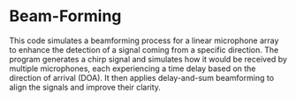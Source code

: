# Beam-Forming
This code simulates a beamforming process for a linear microphone array to enhance the detection of a signal coming from a specific direction. The program generates a chirp signal and simulates how it would be received by multiple microphones, each experiencing a time delay based on the direction of arrival (DOA). It then applies delay-and-sum beamforming to align the signals and improve their clarity.
